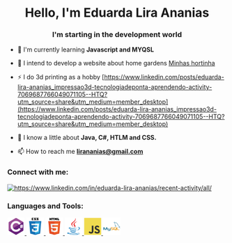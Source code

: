 <h1 align="center">Hello, I'm Eduarda Lira Ananias</h1>
<h3 align="center">I'm starting in the development world</h3>

- 📝 I'm currently learning **Javascript and MYQSL**

- 🌱 I intend to develop a website about home gardens [Minhas hortinha](https://minha-hortinha--eduardalira.repl.co/)

- ⚡ I do 3d printing as a hobby [https://www.linkedin.com/posts/eduarda-lira-ananias_impressao3d-tecnologiadeponta-aprendendo-activity-7069687766049071105--HTQ?utm_source=share&utm_medium=member_desktop](https://www.linkedin.com/posts/eduarda-lira-ananias_impressao3d-tecnologiadeponta-aprendendo-activity-7069687766049071105--HTQ?utm_source=share&utm_medium=member_desktop)

- 💬 I know a little about **Java, C#, HTLM and CSS.**

- 📫 How to reach me **lirananias@gmail.com**

<h3 align="left">Connect with me:</h3>
<p align="left">
<a href="https://linkedin.com/in/https://www.linkedin.com/in/eduarda-lira-ananias/recent-activity/all/" target="blank"><img align="center" src="https://raw.githubusercontent.com/rahuldkjain/github-profile-readme-generator/master/src/images/icons/Social/linked-in-alt.svg" alt="https://www.linkedin.com/in/eduarda-lira-ananias/recent-activity/all/" height="30" width="40" /></a>
</p>

<h3 align="left">Languages and Tools:</h3>
<p align="left"> <a href="https://www.w3schools.com/cs/" target="_blank" rel="noreferrer"> <img src="https://raw.githubusercontent.com/devicons/devicon/master/icons/csharp/csharp-original.svg" alt="csharp" width="40" height="40"/> </a> <a href="https://www.w3schools.com/css/" target="_blank" rel="noreferrer"> <img src="https://raw.githubusercontent.com/devicons/devicon/master/icons/css3/css3-original-wordmark.svg" alt="css3" width="40" height="40"/> </a> <a href="https://www.w3.org/html/" target="_blank" rel="noreferrer"> <img src="https://raw.githubusercontent.com/devicons/devicon/master/icons/html5/html5-original-wordmark.svg" alt="html5" width="40" height="40"/> </a> <a href="https://www.java.com" target="_blank" rel="noreferrer"> <img src="https://raw.githubusercontent.com/devicons/devicon/master/icons/java/java-original.svg" alt="java" width="40" height="40"/> </a> <a href="https://developer.mozilla.org/en-US/docs/Web/JavaScript" target="_blank" rel="noreferrer"> <img src="https://raw.githubusercontent.com/devicons/devicon/master/icons/javascript/javascript-original.svg" alt="javascript" width="40" height="40"/> </a> <a href="https://www.mysql.com/" target="_blank" rel="noreferrer"> <img src="https://raw.githubusercontent.com/devicons/devicon/master/icons/mysql/mysql-original-wordmark.svg" alt="mysql" width="40" height="40"/> </a> </p>
